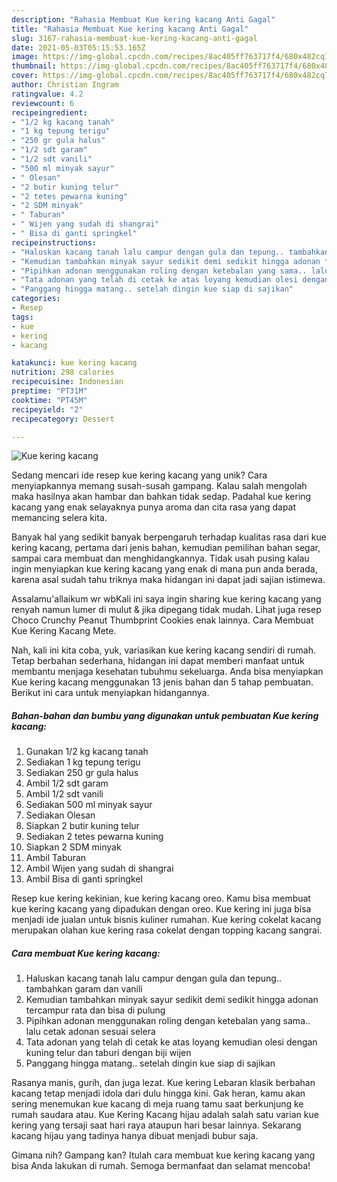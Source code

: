 ```yaml
---
description: "Rahasia Membuat Kue kering kacang Anti Gagal"
title: "Rahasia Membuat Kue kering kacang Anti Gagal"
slug: 3167-rahasia-membuat-kue-kering-kacang-anti-gagal
date: 2021-05-03T05:15:53.165Z
image: https://img-global.cpcdn.com/recipes/8ac405ff763717f4/680x482cq70/kue-kering-kacang-foto-resep-utama.jpg
thumbnail: https://img-global.cpcdn.com/recipes/8ac405ff763717f4/680x482cq70/kue-kering-kacang-foto-resep-utama.jpg
cover: https://img-global.cpcdn.com/recipes/8ac405ff763717f4/680x482cq70/kue-kering-kacang-foto-resep-utama.jpg
author: Christian Ingram
ratingvalue: 4.2
reviewcount: 6
recipeingredient:
- "1/2 kg kacang tanah"
- "1 kg tepung terigu"
- "250 gr gula halus"
- "1/2 sdt garam"
- "1/2 sdt vanili"
- "500 ml minyak sayur"
- " Olesan"
- "2 butir kuning telur"
- "2 tetes pewarna kuning"
- "2 SDM minyak"
- " Taburan"
- " Wijen yang sudah di shangrai"
- " Bisa di ganti springkel"
recipeinstructions:
- "Haluskan kacang tanah lalu campur dengan gula dan tepung.. tambahkan garam dan vanili"
- "Kemudian tambahkan minyak sayur sedikit demi sedikit hingga adonan tercampur rata dan bisa di pulung"
- "Pipihkan adonan menggunakan roling dengan ketebalan yang sama.. lalu cetak adonan sesuai selera"
- "Tata adonan yang telah di cetak ke atas loyang kemudian olesi dengan kuning telur dan taburi dengan biji wijen"
- "Panggang hingga matang.. setelah dingin kue siap di sajikan"
categories:
- Resep
tags:
- kue
- kering
- kacang

katakunci: kue kering kacang 
nutrition: 298 calories
recipecuisine: Indonesian
preptime: "PT31M"
cooktime: "PT45M"
recipeyield: "2"
recipecategory: Dessert

---
```



![Kue kering kacang](https://img-global.cpcdn.com/recipes/8ac405ff763717f4/680x482cq70/kue-kering-kacang-foto-resep-utama.jpg)

Sedang mencari ide resep kue kering kacang yang unik? Cara menyiapkannya memang susah-susah gampang. Kalau salah mengolah maka hasilnya akan hambar dan bahkan tidak sedap. Padahal kue kering kacang yang enak selayaknya punya aroma dan cita rasa yang dapat memancing selera kita.

Banyak hal yang sedikit banyak berpengaruh terhadap kualitas rasa dari kue kering kacang, pertama dari jenis bahan, kemudian pemilihan bahan segar, sampai cara membuat dan menghidangkannya. Tidak usah pusing kalau ingin menyiapkan kue kering kacang yang enak di mana pun anda berada, karena asal sudah tahu triknya maka hidangan ini dapat jadi sajian istimewa.

Assalamu&#39;allaikum wr wbKali ini saya ingin sharing kue kering kacang yang renyah namun lumer di mulut &amp; jika dipegang tidak mudah. Lihat juga resep Choco Crunchy Peanut Thumbprint Cookies enak lainnya. Cara Membuat Kue Kering Kacang Mete.


Nah, kali ini kita coba, yuk, variasikan kue kering kacang sendiri di rumah. Tetap berbahan sederhana, hidangan ini dapat memberi manfaat untuk membantu menjaga kesehatan tubuhmu sekeluarga. Anda bisa menyiapkan Kue kering kacang menggunakan 13 jenis bahan dan 5 tahap pembuatan. Berikut ini cara untuk menyiapkan hidangannya.

<!--inarticleads1-->

##### Bahan-bahan dan bumbu yang digunakan untuk pembuatan Kue kering kacang:

1. Gunakan 1/2 kg kacang tanah
1. Sediakan 1 kg tepung terigu
1. Sediakan 250 gr gula halus
1. Ambil 1/2 sdt garam
1. Ambil 1/2 sdt vanili
1. Sediakan 500 ml minyak sayur
1. Sediakan  Olesan
1. Siapkan 2 butir kuning telur
1. Sediakan 2 tetes pewarna kuning
1. Siapkan 2 SDM minyak
1. Ambil  Taburan
1. Ambil  Wijen yang sudah di shangrai
1. Ambil  Bisa di ganti springkel


Resep kue kering kekinian, kue kering kacang oreo. Kamu bisa membuat kue kering kacang yang dipadukan dengan oreo. Kue kering ini juga bisa menjadi ide jualan untuk bisnis kuliner rumahan. Kue kering cokelat kacang merupakan olahan kue kering rasa cokelat dengan topping kacang sangrai. 

<!--inarticleads2-->

##### Cara membuat Kue kering kacang:

1. Haluskan kacang tanah lalu campur dengan gula dan tepung.. tambahkan garam dan vanili
1. Kemudian tambahkan minyak sayur sedikit demi sedikit hingga adonan tercampur rata dan bisa di pulung
1. Pipihkan adonan menggunakan roling dengan ketebalan yang sama.. lalu cetak adonan sesuai selera
1. Tata adonan yang telah di cetak ke atas loyang kemudian olesi dengan kuning telur dan taburi dengan biji wijen
1. Panggang hingga matang.. setelah dingin kue siap di sajikan


Rasanya manis, gurih, dan juga lezat. Kue kering Lebaran klasik berbahan kacang tetap menjadi idola dari dulu hingga kini. Gak heran, kamu akan sering menemukan kue kacang di meja ruang tamu saat berkunjung ke rumah saudara atau. Kue Kering Kacang hijau adalah salah satu varian kue kering yang tersaji saat hari raya ataupun hari besar lainnya. Sekarang kacang hijau yang tadinya hanya dibuat menjadi bubur saja. 

Gimana nih? Gampang kan? Itulah cara membuat kue kering kacang yang bisa Anda lakukan di rumah. Semoga bermanfaat dan selamat mencoba!
